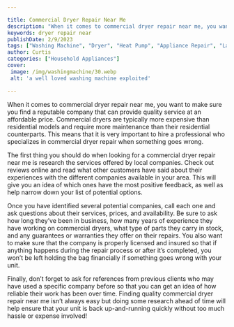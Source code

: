 ```yaml
---

title: Commercial Dryer Repair Near Me
description: "When it comes to commercial dryer repair near me, you want to make sure you find a reputable company that can provide quality serv...keep reading to learn"
keywords: dryer repair near
publishDate: 2/9/2023
tags: ["Washing Machine", "Dryer", "Heat Pump", "Appliance Repair", "Laundry Appliances", "Buy Appliance"]
author: Curtis
categories: ["Household Appliances"]
cover: 
 image: /img/washingmachine/30.webp
 alt: 'a well loved washing machine exploited'

---
```


When it comes to commercial dryer repair near me, you want to make sure you find a reputable company that can provide quality service at an affordable price. Commercial dryers are typically more expensive than residential models and require more maintenance than their residential counterparts. This means that it is very important to hire a professional who specializes in commercial dryer repair when something goes wrong.

The first thing you should do when looking for a commercial dryer repair near me is research the services offered by local companies. Check out reviews online and read what other customers have said about their experiences with the different companies available in your area. This will give you an idea of which ones have the most positive feedback, as well as help narrow down your list of potential options.

Once you have identified several potential companies, call each one and ask questions about their services, prices, and availability. Be sure to ask how long they’ve been in business, how many years of experience they have working on commercial dryers, what type of parts they carry in stock, and any guarantees or warranties they offer on their repairs. You also want to make sure that the company is properly licensed and insured so that if anything happens during the repair process or after it’s completed, you won’t be left holding the bag financially if something goes wrong with your unit.

Finally, don’t forget to ask for references from previous clients who may have used a specific company before so that you can get an idea of how reliable their work has been over time. Finding quality commercial dryer repair near me isn’t always easy but doing some research ahead of time will help ensure that your unit is back up-and-running quickly without too much hassle or expense involved!
